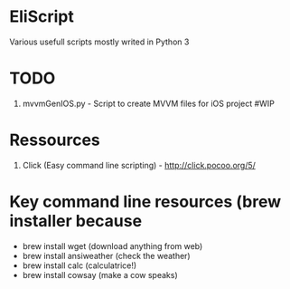 # EliScript
Various usefull scripts mostly writed in Python 3


# TODO
1. mvvmGenIOS.py - Script to create MVVM files for iOS project #WIP


# Ressources
1. Click (Easy command line scripting) - http://click.pocoo.org/5/

# Key command line resources (brew installer because 
- brew install wget (download anything from web)
- brew install ansiweather (check the weather)
- brew install calc (calculatrice!)
- brew install cowsay (make a cow speaks)
